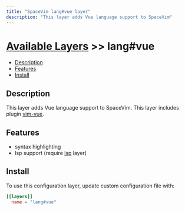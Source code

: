 ```yaml
---
title: "SpaceVim lang#vue layer"
description: "This layer adds Vue language support to SpaceVim"
---
```


# [Available Layers](../../) >> lang#vue

<!-- vim-markdown-toc GFM -->

- [Description](#description)
- [Features](#features)
- [Install](#install)

<!-- vim-markdown-toc -->

## Description

This layer adds Vue language support to SpaceVim. This layer includes plugin [vim-vue](https://github.com/posva/vim-vue).

## Features

- syntax highlighting
- lsp support (require [lsp](https://spacevim.org/layers/language-server-protocol/) layer)

## Install

To use this configuration layer, update custom configuration file with:

```toml
[[layers]]
  name = "lang#vue"
```
